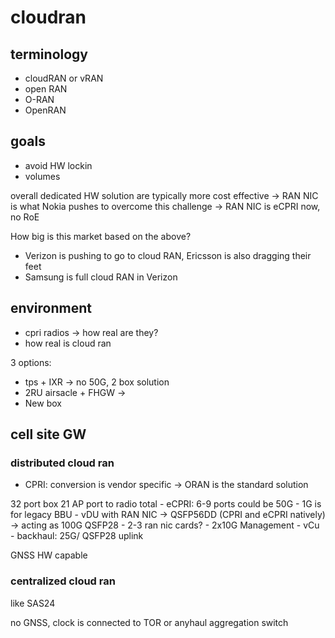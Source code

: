 # cloudran

## terminology

- cloudRAN or vRAN
- open RAN
- O-RAN
- OpenRAN

## goals

- avoid HW lockin
- volumes

overall dedicated HW solution are typically more cost effective
-> RAN NIC is what Nokia pushes to overcome this challenge
-> RAN NIC is eCPRI now, no RoE

How big is this market based on the above?
- Verizon is pushing to go to cloud RAN, Ericsson is also dragging their feet
- Samsung is full cloud RAN in Verizon

## environment

- cpri radios -> how real are they?
- how real is cloud ran

3 options:
- tps + IXR -> no 50G, 2 box solution
- 2RU airsacle + FHGW -> 
- New box

## cell site GW

### distributed cloud ran

- CPRI: conversion is vendor specific -> ORAN is the standard solution

32 port box
    21 AP port to radio total
    - eCPRI: 6-9 ports could be 50G
    - 1G is for legacy BBU
    - vDU with RAN NIC -> QSFP56DD (CPRI and eCPRI natively) -> acting as 100G QSFP28
      - 2-3 ran nic cards?
      - 2x10G Management
    - vCu
    - backhaul: 25G/ QSFP28 uplink

GNSS HW capable

### centralized cloud ran

like SAS24

no GNSS, clock is connected to TOR or anyhaul aggregation switch
